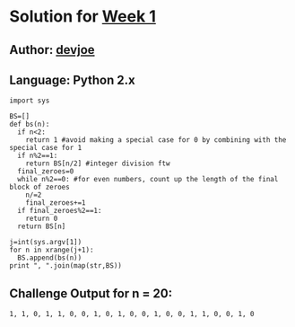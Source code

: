 # Solution for [Week 1](Challenge)
## Author: [devjoe](https://what.thedailywtf.com/user/devjoe)

<a name="Python2"></a>
## Language: Python 2.x

```
import sys

BS=[]
def bs(n):
  if n<2:
    return 1 #avoid making a special case for 0 by combining with the special case for 1
  if n%2==1:
    return BS[n/2] #integer division ftw
  final_zeroes=0
  while n%2==0: #for even numbers, count up the length of the final block of zeroes
    n/=2
    final_zeroes+=1
  if final_zeroes%2==1:
    return 0
  return BS[n]

j=int(sys.argv[1])
for n in xrange(j+1):
  BS.append(bs(n))
print ", ".join(map(str,BS))
```

## Challenge Output for n = 20:
```
1, 1, 0, 1, 1, 0, 0, 1, 0, 1, 0, 0, 1, 0, 0, 1, 1, 0, 0, 1, 0
```